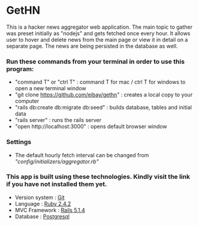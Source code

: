 GetHN
=====
This is a hacker news aggregator web application. The main topic to gather was preset initially as "nodejs" and gets fetched once every hour. It allows user to hover and delete news from the main page or view it in detail on a separate page. The news are being persisted in the database as well.

### Run these commands from your terminal in order to use this program:
  - "command T" or "ctrl T"                      : command T for mac / ctrl T for windows to open a new terminal window
  - "git clone https://github.com/eibay/gethn"   : creates a local copy to your computer
  - "rails db:create db:migrate db:seed"         : builds database, tables and initial data
  - "rails server"                               : runs the rails server
  - "open http://localhost:3000"                 : opens default browser window

### Settings
  - The default hourly fetch interval can be changed from *"config/initializers/aggregator.rb"*

### This app is built using these technologies. Kindly visit the link if you have not installed them yet.
- Version system : [Git](https://git-scm.com/book/en/v2/Getting-Started-Installing-Git)
- Language       : [Ruby 2.4.2](https://www.ruby-lang.org/en/downloads/)
- MVC Framework  : [Rails 5.1.4](http://rubyonrails.org/)
- Database       : [Postgresql](http://postgresguide.com/setup/install.html)
